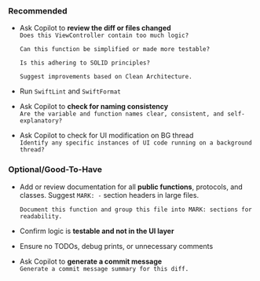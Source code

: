 ### Recommended

- Ask Copilot to **review the diff or files changed**\
  `Does this ViewController contain too much logic?`

  `Can this function be simplified or made more testable?`

  `Is this adhering to SOLID principles?`

  `Suggest improvements based on Clean Architecture.`

- Run `SwiftLint` and `SwiftFormat`

- Ask Copilot to **check for naming consistency**\
  `Are the variable and function names clear, consistent, and self-explanatory?`

- Ask Copilot to check for UI modification on BG thread\
  `Identify any specific instances of UI code running on a background thread?`

### Optional/Good-To-Have

- Add or review documentation for all **public functions**, protocols,
  and classes. Suggest `MARK: -` section headers in large files.

  `Document this function and group this file into MARK: sections for readability.`

- Confirm logic is **testable and not in the UI layer**

- Ensure no TODOs, debug prints, or unnecessary comments

- Ask Copilot to **generate a commit message**\
  `Generate a commit message summary for this diff.`
